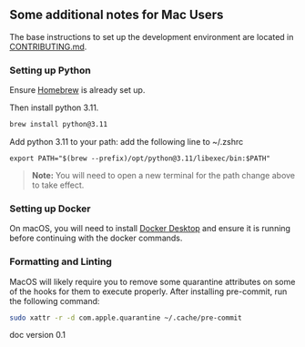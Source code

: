 ## Some additional notes for Mac Users
The base instructions to set up the development environment are located in [CONTRIBUTING.md](https://github.com/danswer-ai/danswer/blob/main/CONTRIBUTING.md).

### Setting up Python
Ensure [Homebrew](https://brew.sh/) is already set up.

Then install python 3.11.
```bash
brew install python@3.11
```

Add python 3.11 to your path: add the following line to ~/.zshrc
```
export PATH="$(brew --prefix)/opt/python@3.11/libexec/bin:$PATH"
```

> **Note:**
> You will need to open a new terminal for the path change above to take effect.


### Setting up Docker
On macOS, you will need to install [Docker Desktop](https://www.docker.com/products/docker-desktop/) and 
ensure it is running before continuing with the docker commands.


### Formatting and Linting
MacOS will likely require you to remove some quarantine attributes on some of the hooks for them to execute properly.
After installing pre-commit, run the following command:
```bash
sudo xattr -r -d com.apple.quarantine ~/.cache/pre-commit
```

doc version 0.1